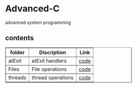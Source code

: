 # Advanced-C
advanced system programming


<h2>contents</h2>

<table style="width:80%" border="1px solid black">
<tr>
<th>folder</th>
<th>Discription</th>
<th>Link</th>
</tr>
<tr>
<td>atExit</td>
<td>atExit handlers</td>
<td><a href="https://github.com/lakshminarayana8522/Advanced-C/tree/main/atExit">code</a></td>
</tr>
<tr>
<td>Files</td>
<td>File operations</td>
<td><a href="https://github.com/lakshminarayana8522/Advanced-C/tree/main/files">code</a></td>
</tr>

<tr>
<td>threads</td>
<td>thread operations</td>
<td><a href="https://github.com/lakshminarayana8522/Advanced-C/tree/main/threads">code</a></td>
</tr>
</table>

